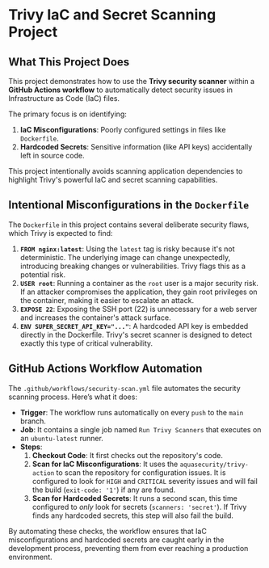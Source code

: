 # Trivy IaC and Secret Scanning Project

## What This Project Does

This project demonstrates how to use the **Trivy security scanner** within a **GitHub Actions workflow** to automatically detect security issues in Infrastructure as Code (IaC) files.

The primary focus is on identifying:
1.  **IaC Misconfigurations**: Poorly configured settings in files like `Dockerfile`.
2.  **Hardcoded Secrets**: Sensitive information (like API keys) accidentally left in source code.

This project intentionally avoids scanning application dependencies to highlight Trivy's powerful IaC and secret scanning capabilities.

## Intentional Misconfigurations in the `Dockerfile`

The `Dockerfile` in this project contains several deliberate security flaws, which Trivy is expected to find:

1.  **`FROM nginx:latest`**: Using the `latest` tag is risky because it's not deterministic. The underlying image can change unexpectedly, introducing breaking changes or vulnerabilities. Trivy flags this as a potential risk.
2.  **`USER root`**: Running a container as the `root` user is a major security risk. If an attacker compromises the application, they gain root privileges on the container, making it easier to escalate an attack.
3.  **`EXPOSE 22`**: Exposing the SSH port (22) is unnecessary for a web server and increases the container's attack surface.
4.  **`ENV SUPER_SECRET_API_KEY="..."`**: A hardcoded API key is embedded directly in the Dockerfile. Trivy's secret scanner is designed to detect exactly this type of critical vulnerability.

## GitHub Actions Workflow Automation

The `.github/workflows/security-scan.yml` file automates the security scanning process. Here’s what it does:

*   **Trigger**: The workflow runs automatically on every `push` to the `main` branch.
*   **Job**: It contains a single job named `Run Trivy Scanners` that executes on an `ubuntu-latest` runner.
*   **Steps**:
    1.  **Checkout Code**: It first checks out the repository's code.
    2.  **Scan for IaC Misconfigurations**: It uses the `aquasecurity/trivy-action` to scan the repository for configuration issues. It is configured to look for `HIGH` and `CRITICAL` severity issues and will fail the build (`exit-code: '1'`) if any are found.
    3.  **Scan for Hardcoded Secrets**: It runs a second scan, this time configured to *only* look for secrets (`scanners: 'secret'`). If Trivy finds any hardcoded secrets, this step will also fail the build.

By automating these checks, the workflow ensures that IaC misconfigurations and hardcoded secrets are caught early in the development process, preventing them from ever reaching a production environment.
